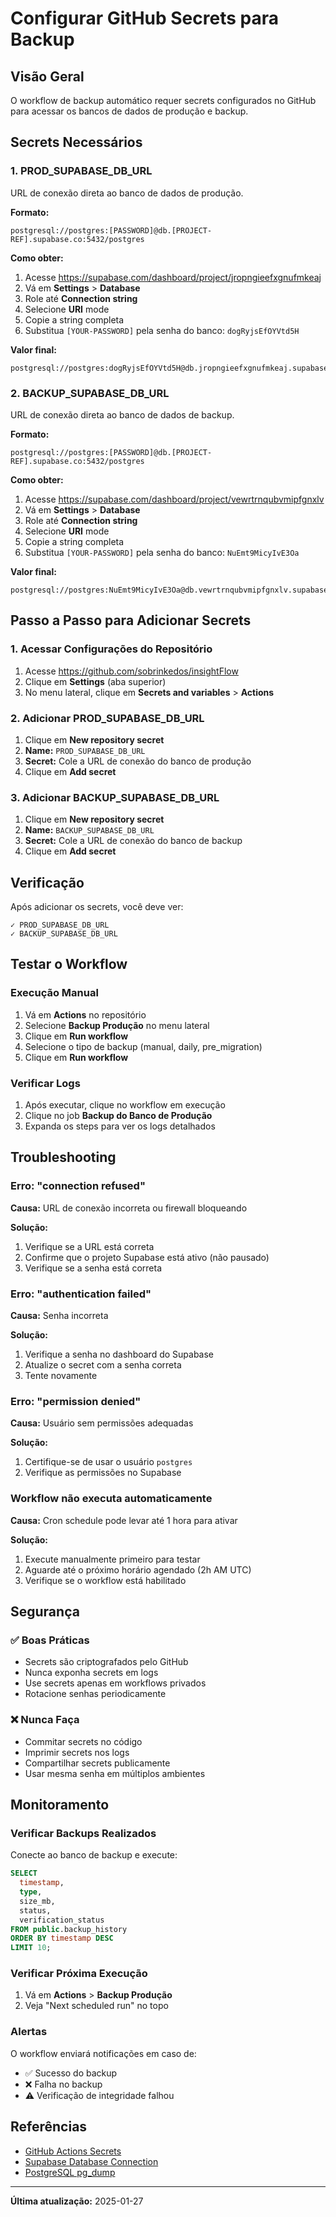 # Configurar GitHub Secrets para Backup

## Visão Geral

O workflow de backup automático requer secrets configurados no GitHub para
acessar os bancos de dados de produção e backup.

## Secrets Necessários

### 1. PROD_SUPABASE_DB_URL

URL de conexão direta ao banco de dados de produção.

**Formato:**

```
postgresql://postgres:[PASSWORD]@db.[PROJECT-REF].supabase.co:5432/postgres
```

**Como obter:**

1. Acesse https://supabase.com/dashboard/project/jropngieefxgnufmkeaj
2. Vá em **Settings** > **Database**
3. Role até **Connection string**
4. Selecione **URI** mode
5. Copie a string completa
6. Substitua `[YOUR-PASSWORD]` pela senha do banco: `dogRyjsEfOYVtd5H`

**Valor final:**

```
postgresql://postgres:dogRyjsEfOYVtd5H@db.jropngieefxgnufmkeaj.supabase.co:5432/postgres
```

### 2. BACKUP_SUPABASE_DB_URL

URL de conexão direta ao banco de dados de backup.

**Formato:**

```
postgresql://postgres:[PASSWORD]@db.[PROJECT-REF].supabase.co:5432/postgres
```

**Como obter:**

1. Acesse https://supabase.com/dashboard/project/vewrtrnqubvmipfgnxlv
2. Vá em **Settings** > **Database**
3. Role até **Connection string**
4. Selecione **URI** mode
5. Copie a string completa
6. Substitua `[YOUR-PASSWORD]` pela senha do banco: `NuEmt9MicyIvE3Oa`

**Valor final:**

```
postgresql://postgres:NuEmt9MicyIvE3Oa@db.vewrtrnqubvmipfgnxlv.supabase.co:5432/postgres
```

## Passo a Passo para Adicionar Secrets

### 1. Acessar Configurações do Repositório

1. Acesse https://github.com/sobrinkedos/insightFlow
2. Clique em **Settings** (aba superior)
3. No menu lateral, clique em **Secrets and variables** > **Actions**

### 2. Adicionar PROD_SUPABASE_DB_URL

1. Clique em **New repository secret**
2. **Name:** `PROD_SUPABASE_DB_URL`
3. **Secret:** Cole a URL de conexão do banco de produção
4. Clique em **Add secret**

### 3. Adicionar BACKUP_SUPABASE_DB_URL

1. Clique em **New repository secret**
2. **Name:** `BACKUP_SUPABASE_DB_URL`
3. **Secret:** Cole a URL de conexão do banco de backup
4. Clique em **Add secret**

## Verificação

Após adicionar os secrets, você deve ver:

```
✓ PROD_SUPABASE_DB_URL
✓ BACKUP_SUPABASE_DB_URL
```

## Testar o Workflow

### Execução Manual

1. Vá em **Actions** no repositório
2. Selecione **Backup Produção** no menu lateral
3. Clique em **Run workflow**
4. Selecione o tipo de backup (manual, daily, pre_migration)
5. Clique em **Run workflow**

### Verificar Logs

1. Após executar, clique no workflow em execução
2. Clique no job **Backup do Banco de Produção**
3. Expanda os steps para ver os logs detalhados

## Troubleshooting

### Erro: "connection refused"

**Causa:** URL de conexão incorreta ou firewall bloqueando

**Solução:**

1. Verifique se a URL está correta
2. Confirme que o projeto Supabase está ativo (não pausado)
3. Verifique se a senha está correta

### Erro: "authentication failed"

**Causa:** Senha incorreta

**Solução:**

1. Verifique a senha no dashboard do Supabase
2. Atualize o secret com a senha correta
3. Tente novamente

### Erro: "permission denied"

**Causa:** Usuário sem permissões adequadas

**Solução:**

1. Certifique-se de usar o usuário `postgres`
2. Verifique as permissões no Supabase

### Workflow não executa automaticamente

**Causa:** Cron schedule pode levar até 1 hora para ativar

**Solução:**

1. Execute manualmente primeiro para testar
2. Aguarde até o próximo horário agendado (2h AM UTC)
3. Verifique se o workflow está habilitado

## Segurança

### ✅ Boas Práticas

- Secrets são criptografados pelo GitHub
- Nunca exponha secrets em logs
- Use secrets apenas em workflows privados
- Rotacione senhas periodicamente

### ❌ Nunca Faça

- Commitar secrets no código
- Imprimir secrets nos logs
- Compartilhar secrets publicamente
- Usar mesma senha em múltiplos ambientes

## Monitoramento

### Verificar Backups Realizados

Conecte ao banco de backup e execute:

```sql
SELECT 
  timestamp,
  type,
  size_mb,
  status,
  verification_status
FROM public.backup_history
ORDER BY timestamp DESC
LIMIT 10;
```

### Verificar Próxima Execução

1. Vá em **Actions** > **Backup Produção**
2. Veja "Next scheduled run" no topo

### Alertas

O workflow enviará notificações em caso de:

- ✅ Sucesso do backup
- ❌ Falha no backup
- ⚠️ Verificação de integridade falhou

## Referências

- [GitHub Actions Secrets](https://docs.github.com/en/actions/security-guides/encrypted-secrets)
- [Supabase Database Connection](https://supabase.com/docs/guides/database/connecting-to-postgres)
- [PostgreSQL pg_dump](https://www.postgresql.org/docs/current/app-pgdump.html)

---

**Última atualização:** 2025-01-27
